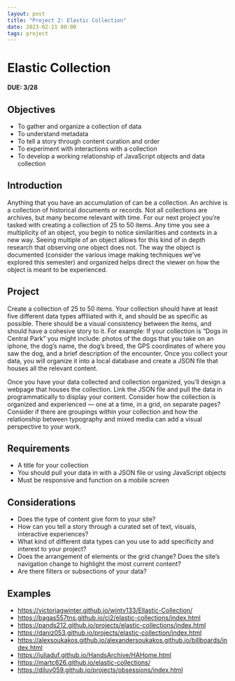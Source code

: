 ```yaml
---
layout: post
title: "Project 2: Elastic Collection"
date: 2023-02-21 00:00
tags: project
---
```


# Elastic Collection

**DUE: 3/28**

## Objectives
- To gather and organize a collection of data 
- To understand metadata
- To tell a story through content curation and order
- To experiment with interactions with a collection
- To develop a working relationship of JavaScript objects and data collection


## Introduction
Anything that you have an accumulation of can be a collection. An archive is a collection of historical documents or records. Not all collections are archives, but many become relevant with time. For our next project you’re tasked with creating a collection of 25 to 50 items. Any time you see a multiplicity of an object, you begin to notice similarities and contexts in a new way. Seeing multiple of an object allows for this kind of in depth research that observing one object does not. The way the object is documented (consider the various image making techniques we’ve explored this semester) and organized helps direct the viewer on how the object is meant to be experienced.

## Project
Create a collection of 25 to 50 items. Your collection should have at least five different data types affiliated with it, and should be as specific as possible. There should be a visual consistency between the items, and should have a cohesive story to it. For example: If your collection is “Dogs in Central Park” you might include: photos of the dogs that you take on an iphone, the dog’s name, the dog’s breed, the GPS coordinates of where you saw the dog, and a brief description of the encounter. Once you collect your data, you will organize it into a local database and create a JSON file that houses all the relevant content. 

Once you have your data collected and collection organized, you’ll design a webpage that houses the collection. Link the JSON file and pull the data in programmatically to display your content. Consider how the collection is organized and experienced — one at a time, in a grid, on separate pages? Consider if there are groupings within your collection and how the relationship between typography and mixed media can add a visual perspective to your work.

## Requirements
- A title for your collection
- You should pull your data in with a JSON file or using JavaScript objects
- Must be responsive and function on a mobile screen


## Considerations
- Does the type of content give form to your site?
- How can you tell a story through a curated set of text, visuals, interactive experiences?
- What kind of different data types can you use to add specificity and interest to your project?
- Does the arrangement of elements or the grid change? Does the site’s navigation change to highlight the most current content?
- Are there filters or subsections of your data?


## Examples
- https://victoriagwinter.github.io/wintv133/Ellastic-Collection/
- https://bagas557tns.github.io/ci2/elastic-collections/index.html
- https://pands212.github.io/projects/elastic-collections/index.html
- https://daniz053.github.io/projects/elastic-collection/index.html
- https://alexsoukakos.github.io/alexandersoukakos.github.io/billboards/index.html
- https://juliaduf.github.io/HandsArchive/HAHome.html
- https://martc626.github.io/elastic-collections/
- https://diluv059.github.io/projects/obsessions/index.html
